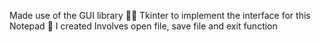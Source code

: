 Made use of the GUI library 📔📔 Tkinter to implement the interface for this Notepad 📝 I created
Involves open file, save file and exit function
